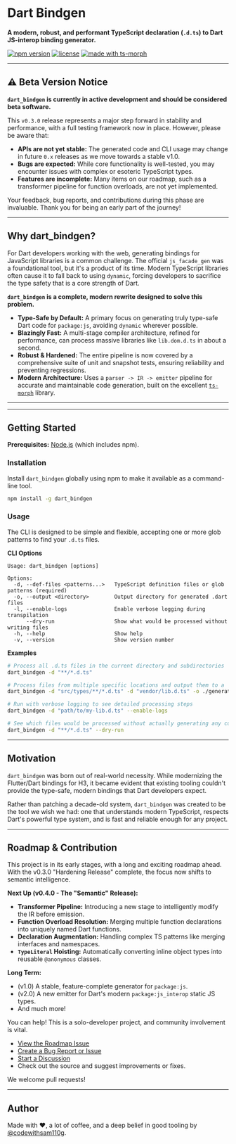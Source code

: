 # Dart Bindgen

**A modern, robust, and performant TypeScript declaration (`.d.ts`) to Dart JS-interop binding generator.**

[![npm version](https://img.shields.io/npm/v/dart_bindgen.svg)](https://www.npmjs.com/package/dart_bindgen)
[![license](https://img.shields.io/badge/license-Apache%202.0-blue.svg)](https://opensource.org/licenses/Apache-2.0)
[![made with ts-morph](https://img.shields.io/badge/made%20with-ts--morph-563d7c.svg)](https://ts-morph.com/)

---

## ⚠️ Beta Version Notice

**`dart_bindgen` is currently in active development and should be considered beta software.**

This `v0.3.0` release represents a major step forward in stability and performance, with a full testing framework now in place. However, please be aware that:

*   **APIs are not yet stable:** The generated code and CLI usage may change in future `0.x` releases as we move towards a stable v1.0.
*   **Bugs are expected:** While core functionality is well-tested, you may encounter issues with complex or esoteric TypeScript types.
*   **Features are incomplete:** Many items on our roadmap, such as a transformer pipeline for function overloads, are not yet implemented.

Your feedback, bug reports, and contributions during this phase are invaluable. Thank you for being an early part of the journey!

---

## Why dart_bindgen?

For Dart developers working with the web, generating bindings for JavaScript libraries is a common challenge. The official `js_facade_gen` was a foundational tool, but it's a product of its time. Modern TypeScript libraries often cause it to fall back to using `dynamic`, forcing developers to sacrifice the type safety that is a core strength of Dart.

**`dart_bindgen` is a complete, modern rewrite designed to solve this problem.**

*   **Type-Safe by Default:** A primary focus on generating truly type-safe Dart code for `package:js`, avoiding `dynamic` wherever possible.
*   **Blazingly Fast:** A multi-stage compiler architecture, refined for performance, can process massive libraries like `lib.dom.d.ts` in about a second.
*   **Robust & Hardened:** The entire pipeline is now covered by a comprehensive suite of unit and snapshot tests, ensuring reliability and preventing regressions.
*   **Modern Architecture:** Uses a `parser -> IR -> emitter` pipeline for accurate and maintainable code generation, built on the excellent [`ts-morph`](https://ts-morph.com/) library.

---

---

## Getting Started

**Prerequisites:** [Node.js](https://nodejs.org/) (which includes npm).

### Installation

Install `dart_bindgen` globally using npm to make it available as a command-line tool.

```bash
npm install -g dart_bindgen
```

### Usage

The CLI is designed to be simple and flexible, accepting one or more glob patterns to find your `.d.ts` files.

**CLI Options**
```
Usage: dart_bindgen [options]

Options:
  -d, --def-files <patterns...>   TypeScript definition files or glob patterns (required)
  -o, --output <directory>        Output directory for generated .dart files
  -l, --enable-logs               Enable verbose logging during transpilation
      --dry-run                   Show what would be processed without writing files
  -h, --help                      Show help
  -v, --version                   Show version number
```

**Examples**

```bash
# Process all .d.ts files in the current directory and subdirectories
dart_bindgen -d "**/*.d.ts"

# Process files from multiple specific locations and output them to a 'generated' folder
dart_bindgen -d "src/types/**/*.d.ts" -d "vendor/lib.d.ts" -o ./generated

# Run with verbose logging to see detailed processing steps
dart_bindgen -d "path/to/my-lib.d.ts" --enable-logs

# See which files would be processed without actually generating any code
dart_bindgen -d "**/*.d.ts" --dry-run
```

---

## Motivation

`dart_bindgen` was born out of real-world necessity. While modernizing the Flutter/Dart bindings for H3, it became evident that existing tooling couldn't provide the type-safe, modern bindings that Dart developers expect.

Rather than patching a decade-old system, `dart_bindgen` was created to be the tool we wish we had: one that understands modern TypeScript, respects Dart's powerful type system, and is fast and reliable enough for any project.

---

## Roadmap & Contribution

This project is in its early stages, with a long and exciting roadmap ahead. With the v0.3.0 "Hardening Release" complete, the focus now shifts to semantic intelligence.

**Next Up (v0.4.0 - The "Semantic" Release):**
*   **Transformer Pipeline:** Introducing a new stage to intelligently modify the IR before emission.
*   **Function Overload Resolution:** Merging multiple function declarations into uniquely named Dart functions.
*   **Declaration Augmentation:** Handling complex TS patterns like merging interfaces and namespaces.
*   **`TypeLiteral` Hoisting:** Automatically converting inline object types into reusable `@anonymous` classes.

**Long Term:**
*   (v1.0) A stable, feature-complete generator for `package:js`.
*   (v2.0) A new emitter for Dart's modern `package:js_interop` static JS types.
*   And much more!

You can help! This is a solo-developer project, and community involvement is vital.

*   [View the Roadmap Issue](https://github.com/codewithsam110g/dartify/issues/1)
*   [Create a Bug Report or Issue](https://github.com/codewithsam110g/dartify/issues/new)
*   [Start a Discussion](https://github.com/codewithsam110g/dartify/discussions)
*   Check out the source and suggest improvements or fixes.

We welcome pull requests!

---

## Author

Made with ❤️, a lot of coffee, and a deep belief in good tooling by [@codewithsam110g](https://github.com/codewithsam110g).